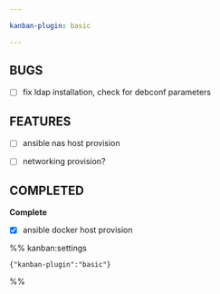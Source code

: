 ```yaml
---

kanban-plugin: basic

---
```


## BUGS

- [ ] fix ldap installation, check for debconf parameters


## FEATURES

- [ ] ansible nas host provision
- [ ] networking provision?


## COMPLETED

**Complete**
- [x] ansible docker host provision




%% kanban:settings
```
{"kanban-plugin":"basic"}
```
%%